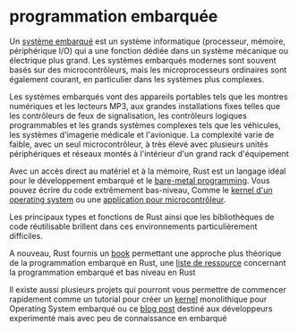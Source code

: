 # programmation embarquée

Un [système embarqué](https://en.wikipedia.org/wiki/Embedded_system) est un système informatique (processeur, mémoire, périphérique I/O) qui a une fonction dédiée dans un système mécanique ou électrique plus grand. Les systèmes embarqués modernes sont souvent basés sur des microcontrôleurs, mais les microprocesseurs ordinaires sont également courant, en particulier dans les systèmes plus complexes.

Les systèmes embarqués vont des appareils portables tels que les montres numériques et les lecteurs MP3, aux grandes installations fixes telles que les contrôleurs de feux de signalisation, les contrôleurs logiques programmables et les grands systèmes complexes tels que les véhicules, les systèmes d'imagerie médicale et l'avionique. La complexité varie de faible, avec un seul microcontrôleur, à très élevé avec plusieurs unités périphériques et réseaux montés à l'intérieur d'un grand rack d'équipement

Avec un accès direct au matériel et à la mémoire, Rust est un langage idéal pour le développement embarqué et le [bare-metal programming](https://www.techopedia.com/definition/3745/bare-metal-programming). Vous pouvez écrire du code extrêmement bas-niveau, Comme le [kernel d'un operating system](https://os.phil-opp.com/) ou une [application pour microcontrôleur](https://docs.rust-embedded.org/discovery/).

Les principaux types et fonctions de Rust ainsi que les bibliothèques de code réutilisable brillent dans ces environnements particulièrement difficiles.

A nouveau, Rust fournis un [book](https://doc.rust-lang.org/stable/embedded-book/) permettant une approche plus théorique de la programmation embarqué en Rust, une [liste de ressource](https://github.com/rust-embedded/awesome-embedded-rust) concernant la programmation embarqué et bas niveau en Rust

Il existe aussi plusieurs projets qui pourront vous permettre de commencer rapidement comme un tutorial pour créer un [kernel](https://en.wikipedia.org/wiki/Kernel_(operating_system)) monolithique pour Operating System embarqué ou ce [blog post](https://blog.cecton.com/posts/rust-and-riscv/) destiné aux développeurs experimenté mais avec peu de connaissance en embarqué
